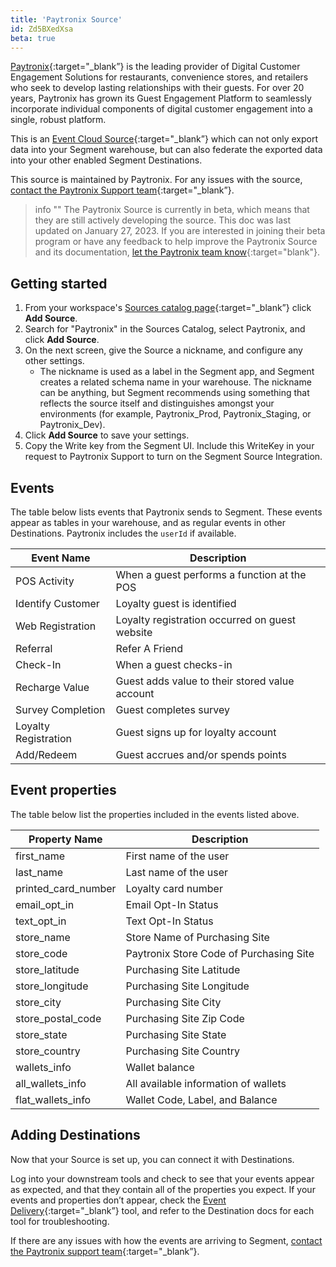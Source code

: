 ```yaml
---
title: 'Paytronix Source'
id: Zd5BXedXsa
beta: true
---
```


[Paytronix](https://support-paytronix.force.com/help/s/article/000001348){:target="_blank”} is the leading provider of Digital Customer Engagement Solutions for restaurants, convenience stores, and retailers who seek to develop lasting relationships with their guests. For over 20 years, Paytronix has grown its Guest Engagement Platform to seamlessly incorporate individual components of digital customer engagement into a single, robust platform.

This is an [Event Cloud Source](https://segment.com/docs/sources/#event-cloud-sources){:target="_blank”} which can not only export data into your Segment warehouse, but can also federate the exported data into your other enabled Segment Destinations.

This source is maintained by Paytronix. For any issues with the source, [contact the Paytronix Support team](mailto:support@paytronix.com){:target="_blank”}.

> info ""
> The Paytronix Source is currently in beta, which means that they are still actively developing the source. This doc was last updated on January 27, 2023. If you are interested in joining their beta program or have any feedback to help improve the Paytronix Source and its documentation, [let the Paytronix team know](mailto:support@paytronix.com){:target="blank"}.

## Getting started

1. From your workspace's [Sources catalog page](https://app.segment.com/goto-my-workspace/sources/catalog){:target="_blank”} click **Add Source**.
2. Search for "Paytronix" in the Sources Catalog, select Paytronix, and click **Add Source**.
3. On the next screen, give the Source a nickname, and configure any other settings.
   - The nickname is used as a label in the Segment app, and Segment creates a related schema name in your warehouse. The nickname can be anything, but Segment recommends using something that reflects the source itself and distinguishes amongst your environments (for example, Paytronix_Prod, Paytronix_Staging, or Paytronix_Dev).
5. Click **Add Source** to save your settings.
6. Copy the Write key from the Segment UI. Include this WriteKey in your request to Paytronix Support to turn on the Segment Source Integration.


## Events

The table below lists events that Paytronix sends to Segment. These events appear as tables in your warehouse, and as regular events in other Destinations. Paytronix includes the `userId` if available.

| Event Name        | Description                                             |
| ----------------- | ------------------------------------------------------- |
| POS Activity      | When a guest performs a function at the POS             |
| Identify Customer | Loyalty guest is identified                             |
| Web Registration  | Loyalty registration occurred on guest website          |
| Referral          | Refer A Friend                                          |
| Check-In          | When a guest checks-in                                  |
| Recharge Value    | Guest adds value to their stored value account          |
| Survey Completion | Guest completes survey                                  |
| Loyalty Registration | Guest signs up for loyalty account                   |
| Add/Redeem        | Guest accrues and/or spends points                      |

## Event properties

The table below list the properties included in the events listed above.

| Property Name          | Description                                         |
|------------------------|-----------------------------------------------------|
| first_name             | First name of the user                              |
| last_name              | Last name of the user                               |
| printed_card_number    | Loyalty card number                                 |
| email_opt_in           | Email Opt-In Status                                 |
| text_opt_in            | Text Opt-In Status                                  |
| store_name             | Store Name of Purchasing Site                       |
| store_code             | Paytronix Store Code of Purchasing Site             |
| store_latitude         | Purchasing Site Latitude                            |
| store_longitude        | Purchasing Site Longitude                           |
| store_city             | Purchasing Site City                                |
| store_postal_code      | Purchasing Site Zip Code                            |
| store_state            | Purchasing Site State                               |
| store_country          | Purchasing Site Country                             |
| wallets_info           | Wallet balance                                      |
| all_wallets_info       | All available information of wallets                |
| flat_wallets_info      | Wallet Code, Label, and Balance                     |


## Adding Destinations

Now that your Source is set up, you can connect it with Destinations.

Log into your downstream tools and check to see that your events appear as expected, and that they contain all of the properties you expect. If your events and properties don’t appear, check the [Event Delivery](https://segment.com/docs/connections/event-delivery/){:target="_blank”} tool, and refer to the Destination docs for each tool for troubleshooting.

If there are any issues with how the events are arriving to Segment, [contact the Paytronix support team](mailto:support@paytronix.com){:target="_blank”}.
